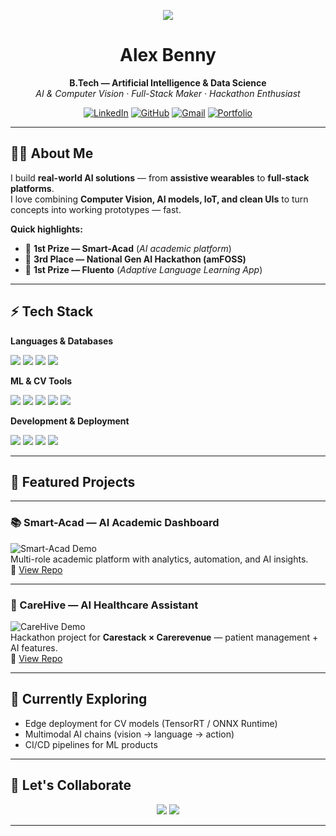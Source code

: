 <!-- Typing Intro -->
<p align="center">
  <img src="https://readme-typing-svg.herokuapp.com?size=25&center=true&vCenter=true&width=800&lines=Hi%2C+I'm+Alex+Benny;B.Tech+in+AI+%26+Data+Science;Hackathon+Winner+%7C+AI+Developer;Computer+Vision+%26+Full-Stack+Specialist;Always+Building+Something+New">
</p>

<!-- Name & Title -->
<h1 align="center">Alex Benny</h1>
<p align="center">
  <strong>B.Tech — Artificial Intelligence & Data Science</strong><br>
  <em>AI & Computer Vision · Full-Stack Maker · Hackathon Enthusiast</em>
</p>

<!-- Social Badges -->
<p align="center">
  <a href="https://www.linkedin.com/in/alexx-benny/"><img src="https://img.shields.io/badge/LinkedIn-0A66C2?style=for-the-badge&logo=linkedin&logoColor=white" alt="LinkedIn"></a>
  <a href="https://github.com/AlexxBenny"><img src="https://img.shields.io/badge/GitHub-181717?style=for-the-badge&logo=github&logoColor=white" alt="GitHub"></a>
  <a href="mailto:alexbenny2004@gmail.com"><img src="https://img.shields.io/badge/Gmail-EA4335?style=for-the-badge&logo=gmail&logoColor=white" alt="Gmail"></a>
  <a href="https://alexxbenny.github.io/" ><img src="https://img.shields.io/badge/Portfolio-black?style=for-the-badge&logo=google-chrome&logoColor=white" alt="Portfolio"></a>
</p>

---

## 👨‍💻 About Me
I build **real-world AI solutions** — from **assistive wearables** to **full-stack platforms**.  
I love combining **Computer Vision, AI models, IoT, and clean UIs** to turn concepts into working prototypes — fast.

**Quick highlights:**
- 🥇 **1st Prize — Smart-Acad** (*AI academic platform*)
- 🥉 **3rd Place — National Gen AI Hackathon (amFOSS)** 
- 🥇 **1st Prize — Fluento** (*Adaptive Language Learning App*)

---

## ⚡ Tech Stack
**Languages & Databases**  
<p>
  <img src="https://img.shields.io/badge/Python-3776AB?logo=python&logoColor=white"/>
  <img src="https://img.shields.io/badge/JavaScript-F7DF1E?logo=javascript&logoColor=black"/>
  <img src="https://img.shields.io/badge/C++-00599C?logo=c%2B%2B&logoColor=white"/>
  <img src="https://img.shields.io/badge/SQL-003B57?logo=mysql&logoColor=white"/>
</p>

**ML & CV Tools**  
<p>
  <img src="https://img.shields.io/badge/TensorFlow-FF6F00?logo=tensorflow&logoColor=white"/>
  <img src="https://img.shields.io/badge/PyTorch-EE4C2C?logo=pytorch&logoColor=white"/>
  <img src="https://img.shields.io/badge/YOLO-darkgreen?logo=opencv&logoColor=white"/>
  <img src="https://img.shields.io/badge/EasyOCR-000000?logo=readthedocs&logoColor=white"/>
  <img src="https://img.shields.io/badge/DeepFace-FF4088?style=flat&logo=face-recognition&logoColor=white"/>
</p>

**Development & Deployment**  
<p>
  <img src="https://img.shields.io/badge/React-61DAFB?logo=react&logoColor=black"/>
  <img src="https://img.shields.io/badge/Node.js-339933?logo=node.js&logoColor=white"/>
  <img src="https://img.shields.io/badge/FastAPI-009688?logo=fastapi&logoColor=white"/>
  <img src="https://img.shields.io/badge/Flask-000000?logo=flask&logoColor=white"/>
</p>

---

## 🚀 Featured Projects

---

### 📚 Smart-Acad — AI Academic Dashboard  
![Smart-Acad Demo](https://raw.githubusercontent.com/AlexxBenny/Smart-Acad/main/demo.gif)  
Multi-role academic platform with analytics, automation, and AI insights.  
🔗 [View Repo](https://github.com/AlexxBenny/Smart_Acad)

---

### 🏥 CareHive — AI Healthcare Assistant  
![CareHive Demo](https://raw.githubusercontent.com/AlexxBenny/carehive/main/demo.gif)  
Hackathon project for **Carestack × Carerevenue** — patient management + AI features.  
🔗 [View Repo](https://github.com/AlexxBenny/carehive)


---

## 🌱 Currently Exploring
- Edge deployment for CV models (TensorRT / ONNX Runtime)
- Multimodal AI chains (vision → language → action)
- CI/CD pipelines for ML products

---

## 🤝 Let's Collaborate
<p align="center">
  <a href="https://www.linkedin.com/in/alexx-benny/"><img src="https://img.shields.io/badge/Let's%20Talk-LinkedIn-0A66C2?style=for-the-badge&logo=linkedin&logoColor=white"></a>
  <a href="mailto:alexbenny2004@gmail.com"><img src="https://img.shields.io/badge/Email-me-EA4335?style=for-the-badge&logo=gmail&logoColor=white"></a>
</p>

---
